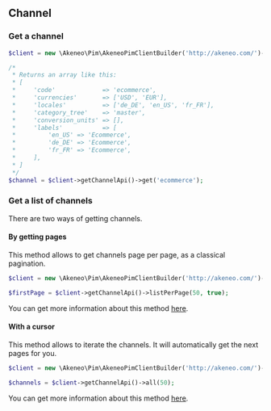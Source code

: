 ## Channel

### Get a channel

```php
$client = new \Akeneo\Pim\AkeneoPimClientBuilder('http://akeneo.com/')->buildAuthenticatedByPassword('client_id', 'secret', 'admin', 'admin');

/*
 * Returns an array like this:
 * [
 *     'code'             => 'ecommerce',
 *     'currencies'       => ['USD', 'EUR'],
 *     'locales'          => ['de_DE', 'en_US', 'fr_FR'],
 *     'category_tree'    => 'master',
 *     'conversion_units' => [],
 *     'labels'           => [
 *         'en_US' => 'Ecommerce',
 *         'de_DE' => 'Ecommerce',
 *         'fr_FR' => 'Ecommerce',
 *     ],
 * ]
 */
$channel = $client->getChannelApi()->get('ecommerce');
```

### Get a list of channels

There are two ways of getting channels. 

#### By getting pages

This method allows to get channels page per page, as a classical pagination.

```php
$client = new \Akeneo\Pim\AkeneoPimClientBuilder('http://akeneo.com/')->buildAuthenticatedByPassword('client_id', 'secret', 'admin', 'admin');

$firstPage = $client->getChannelApi()->listPerPage(50, true);
```

You can get more information about this method [here](/php-client/list-resources.html#by-getting-pages).

#### With a cursor

This method allows to iterate the channels. It will automatically get the next pages for you.

```php
$client = new \Akeneo\Pim\AkeneoPimClientBuilder('http://akeneo.com/')->buildAuthenticatedByPassword('client_id', 'secret', 'admin', 'admin');

$channels = $client->getChannelApi()->all(50);
```

You can get more information about this method [here](/php-client/list-resources.html#with-a-cursor).
